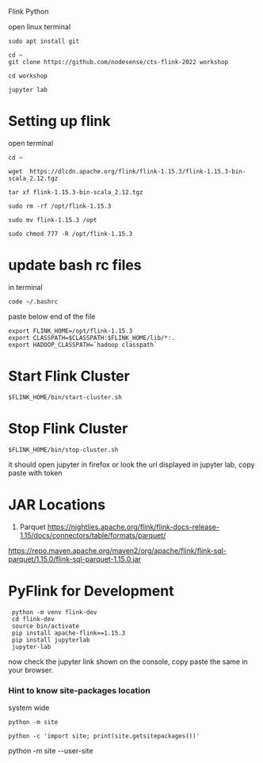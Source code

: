 Flink Python

open linux terminal 

```
sudo apt install git 

```

```
cd ~
git clone https://github.com/nodesense/cts-flink-2022 workshop

cd workshop

jupyter lab
```

# Setting up flink 

open terminal 

```
cd ~
```

```
wget  https://dlcdn.apache.org/flink/flink-1.15.3/flink-1.15.3-bin-scala_2.12.tgz

tar xf flink-1.15.3-bin-scala_2.12.tgz

sudo rm -rf /opt/flink-1.15.3

sudo mv flink-1.15.3 /opt

sudo chmod 777 -R /opt/flink-1.15.3
```

# update bash rc files

in terminal
```
code ~/.bashrc
```

paste below end of the file


```
export FLINK_HOME=/opt/flink-1.15.3
export CLASSPATH=$CLASSPATH:$FLINK_HOME/lib/*:.
export HADOOP_CLASSPATH=`hadoop classpath`

```


# Start Flink Cluster

```
$FLINK_HOME/bin/start-cluster.sh 
```

# Stop Flink Cluster

```
$FLINK_HOME/bin/stop-cluster.sh 
```



it should open jupyter in firefox or look the url displayed in jupyter lab, copy paste with token

# JAR Locations

1. Parquet   https://nightlies.apache.org/flink/flink-docs-release-1.15/docs/connectors/table/formats/parquet/

https://repo.maven.apache.org/maven2/org/apache/flink/flink-sql-parquet/1.15.0/flink-sql-parquet-1.15.0.jar

# PyFlink for Development

```
 python -m venv flink-dev
 cd flink-dev
 source bin/activate
 pip install apache-flink==1.15.3
 pip install jupyterlab
 jupyter-lab
 ```

now check the jupyter link shown on the console, copy paste the same in your browser. 

### Hint to know site-packages location
system wide
```
python -m site

python -c 'import site; print(site.getsitepackages())'

```

python -m site --user-site


